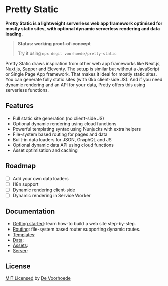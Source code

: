 # Pretty Static

**Pretty Static is a lightweight serverless web app framework optimised for mostly static sites,**
**with optional dynamic serverless rendering and data loading.**

> **Status: working proof-of-concept**
>
> Try it using `npx degit voorhoede/pretty-static`

Pretty Static draws inspiration from other web app frameworks like Next.js, Nuxt.js, Sapper and Eleventy.
The setup is similar but without a JavaScript or Single Page App framework. That makes it ideal for mostly static sites.
You can generate fully static sites (with 0kb client-side JS). And if you need dynamic rendering and an API for your data, Pretty offers this using serverless functions.

## Features

* Full static site generation (no client-side JS)
* Optional dynamic rendering using cloud functions
* Powerful templating syntax using Nunjucks with extra helpers
* File-system based routing for pages and data
* Built-in data loaders for JSON, GraphQL and JS
* Optional dynamic data API using cloud functions
* Asset optimisation and caching

## Roadmap

* [ ] Add your own data loaders
* [ ] I18n support
* [ ] Dynamic rendering client-side
* [ ] Dynamic rendering in Service Worker

## Documentation

* [Getting started](docs/getting-started.md): learn how-to build a web site step-by-step.
* [Routing](docs/routing.md): file-system based router supporting dynamic routes.
* [Templates](docs/templates.md): 
* [Data](docs/data.md): 
* [Assets](docs/assets.md): 
* [Server](docs/server.md): 

## License

[MIT Licensed](license) by [De Voorhoede](https://www.voorhoede.nl)
